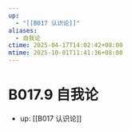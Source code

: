 ```yaml
---
up:
  - "[[B017 认识论]]"
aliases:
  - 自我论
ctime: 2025-04-17T14:02:42+08:00
mtime: 2025-10-01T11:41:36+08:00
---
```


# B017.9 自我论

- up: [[B017 认识论]]
